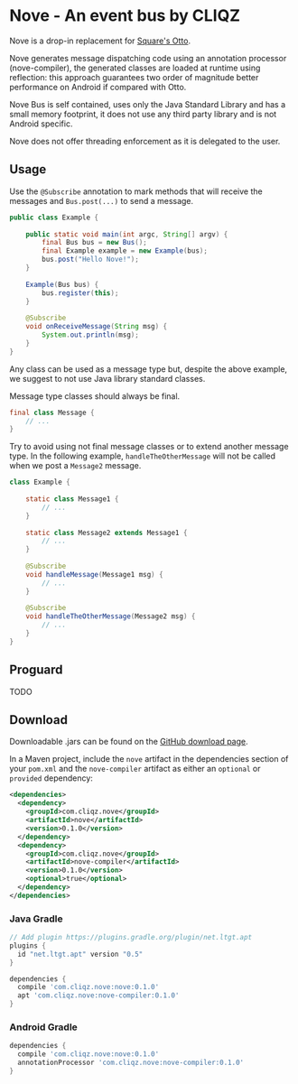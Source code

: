 Nove - An event bus by CLIQZ
===========================

Nove is a drop-in replacement for [Square's Otto][1].

Nove generates message dispatching code using an annotation processor 
(nove-compiler), the generated classes are loaded at runtime using reflection:
this approach guarantees two order of magnitude better performance on Android if
compared with Otto.

Nove Bus is self contained, uses only the Java Standard Library and has a small
memory footprint, it does not use any third party library and is not Android
specific.

Nove does not offer threading enforcement as it is delegated to the user.

Usage
-----

Use the ``@Subscribe`` annotation to mark methods that will receive the messages
and ``Bus.post(...)`` to send a message.

```java
public class Example {
    
    public static void main(int argc, String[] argv) {
        final Bus bus = new Bus();
        final Example example = new Example(bus);
        bus.post("Hello Nove!");
    }
    
    Example(Bus bus) {
        bus.register(this);
    }
    
    @Subscribe
    void onReceiveMessage(String msg) {
        System.out.println(msg);
    }
}
```

Any class can be used as a message type but, despite the above example, we
suggest to not use Java library standard classes.

Message type classes should always be final.

```java
final class Message {
    // ...
}
```

Try to avoid using not final message classes or to extend another message type.
In the following example, ``handleTheOtherMessage`` will not be called when we
post a ``Message2`` message.

```java
class Example {
    
    static class Message1 {
        // ...
    }
    
    static class Message2 extends Message1 {
        // ...
    }
    
    @Subscribe
    void handleMessage(Message1 msg) {
        // ...
    }
    
    @Subscribe
    void handleTheOtherMessage(Message2 msg) {
        // ...
    }
}
```

Proguard
--------

TODO

Download
--------

Downloadable .jars can be found on the [GitHub download page][2].

In a Maven project, include the `nove` artifact in the dependencies section
of your `pom.xml` and the `nove-compiler` artifact as either an `optional` or
`provided` dependency:

```xml
<dependencies>
  <dependency>
    <groupId>com.cliqz.nove</groupId>
    <artifactId>nove</artifactId>
    <version>0.1.0</version>
  </dependency>
  <dependency>
    <groupId>com.cliqz.nove</groupId>
    <artifactId>nove-compiler</artifactId>
    <version>0.1.0</version>
    <optional>true</optional>
  </dependency>
</dependencies>
```

### Java Gradle
```groovy
// Add plugin https://plugins.gradle.org/plugin/net.ltgt.apt
plugins {
  id "net.ltgt.apt" version "0.5"
}

dependencies {
  compile 'com.cliqz.nove:nove:0.1.0'
  apt 'com.cliqz.nove:nove-compiler:0.1.0'
}
```

### Android Gradle
```groovy
dependencies {
  compile 'com.cliqz.nove:nove:0.1.0'
  annotationProcessor 'com.cliqz.nove:nove-compiler:0.1.0'
}
```

[1]: https://github.com/square/otto
[2]: https://github.com/cliqz-oss/nove/downloads